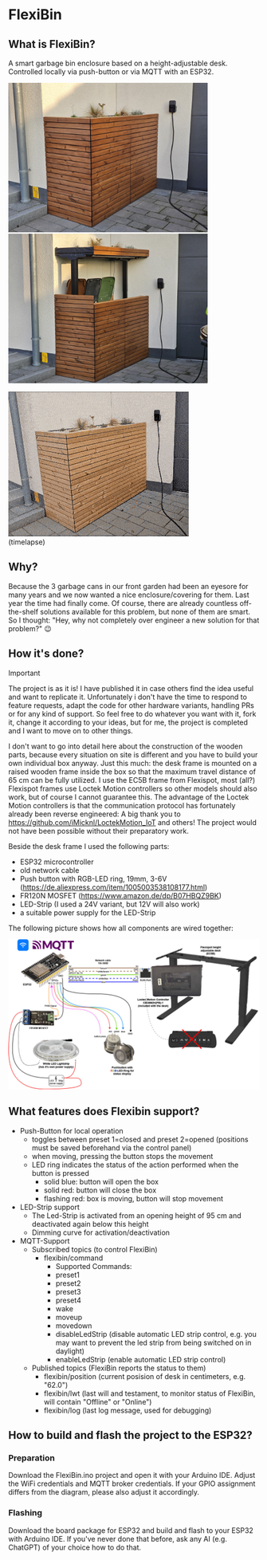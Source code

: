 # FlexiBin



## What is FlexiBin?
A smart garbage bin enclosure based on a height-adjustable desk. Controlled locally via push-button or via MQTT with an ESP32.

<img src="doc/flexibin-closed.jpg" alt="closed" width="400"> <img src="doc/flexibin-open.jpg" alt="opened" width="400">

![in action](doc/FlexiBin-in-action.gif)
<br>(timelapse)

## Why?
Because the 3 garbage cans in our front garden had been an eyesore for many years and we now wanted a nice enclosure/covering for them. Last year the time had finally come.
Of course, there are already countless off-the-shelf solutions available for this problem, but none of them are smart. So I thought: "Hey, why not completely over engineer a new solution for that problem?" :wink:

## How it's done?
> [!IMPORTANT]  
> The project is as it is! I have published it in case others find the idea useful and want to replicate it. Unfortunately i don't have the time to respond to feature requests, adapt the code for other hardware variants, handling PRs or for any kind of support. So feel free to do whatever you want with it, fork it, change it according to your ideas, but for me, the project is completed and I want to move on to other things.

I don't want to go into detail here about the construction of the wooden parts, because every situation on site is different and you have to build your own individual box anyway. Just this much: the desk frame is mounted on a raised wooden frame inside the box so that the maximum travel distance of 65 cm can be fully utilized. I use the EC5B frame from Flexispot, most (all?) Flexispot frames use Loctek Motion controllers so other models should also work, but of course I cannot guarantee this. The advantage of the Loctek Motion controllers is that the communication protocol has fortunately already been reverse engineered:
A big thank you to https://github.com/iMicknl/LoctekMotion_IoT and others! The project would not have been possible without their preparatory work.

Beside the desk frame I used the following parts:
- ESP32 microcontroller
- old network cable
- Push button with RGB-LED ring, 19mm, 3-6V (https://de.aliexpress.com/item/1005003538108177.html)
- FR120N MOSFET (https://www.amazon.de/dp/B07HBQZ9BK)
- LED-Strip (I used a 24V variant, but 12V will also work)
- a suitable power supply for the LED-Strip

The following picture shows how all components are wired together:

![Wiring](doc/FlexiBin-wiring.jpg)

## What features does Flexibin support?
- Push-Button for local operation
    - toggles between preset 1=closed and preset 2=opened (positions must be saved beforehand via the control panel)
    - when moving, pressing the button stops the movement
    - LED ring indicates the status of the action performed when the button is pressed
        - solid blue: button will open the box
        - solid red: button will close the box
        - flashing red: box is moving, button will stop movement
- LED-Strip support
    - The Led-Strip is activated from an opening height of 95 cm and deactivated again below this height
    - Dimming curve for activation/deactivation
- MQTT-Support
    - Subscribed topics (to control FlexiBin)
        - flexibin/command
            - Supported Commands:
            - preset1
            - preset2
            - preset3
            - preset4
            - wake
            - moveup
            - movedown
            - disableLedStrip (disable automatic LED strip control, e.g. you may want to prevent the led strip from being switched on in daylight)
            - enableLedStrip (enable automatic LED strip control)
    - Published topics (FlexiBin reports the status to them)
        - flexibin/position (current posision of desk in centimeters, e.g. "62.0")
        - flexibin/lwt (last will and testament, to monitor status of FlexiBin, will contain "Offline" or "Online")
        - flexibin/log (last log message, used for debugging)

## How to build and flash the project to the ESP32?
### Preparation
Download the FlexiBin.ino project and open it with your Arduino IDE. Adjust the WiFi credentials and MQTT broker credentials. If your GPIO assignment differs from the diagram, please also adjust it accordingly.
### Flashing
Download the board package for ESP32 and build and flash to your ESP32 with Arduino IDE. If you've never done that before, ask any AI (e.g. ChatGPT) of your choice how to do that.

